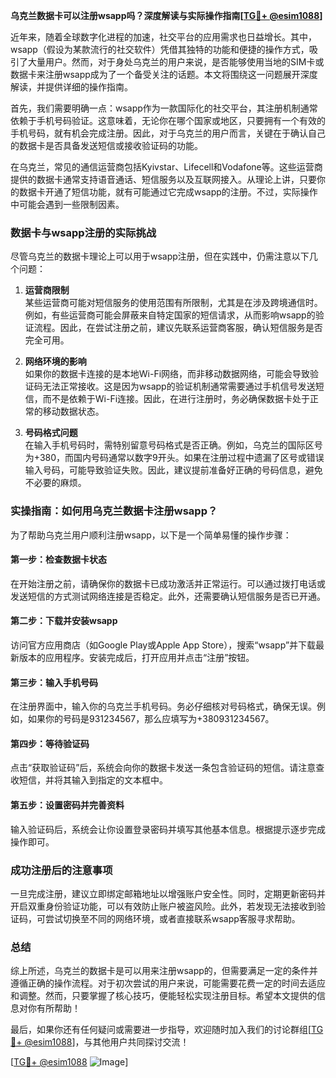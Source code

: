 **乌克兰数据卡可以注册wsapp吗？深度解读与实际操作指南[[TG💪+ @esim1088](https://t.me/s/esim1088)]**

近年来，随着全球数字化进程的加速，社交平台的应用需求也日益增长。其中，wsapp（假设为某款流行的社交软件）凭借其独特的功能和便捷的操作方式，吸引了大量用户。然而，对于身处乌克兰的用户来说，是否能够使用当地的SIM卡或数据卡来注册wsapp成为了一个备受关注的话题。本文将围绕这一问题展开深度解读，并提供详细的操作指南。

首先，我们需要明确一点：wsapp作为一款国际化的社交平台，其注册机制通常依赖于手机号码验证。这意味着，无论你在哪个国家或地区，只要拥有一个有效的手机号码，就有机会完成注册。因此，对于乌克兰的用户而言，关键在于确认自己的数据卡是否具备发送短信或接收验证码的功能。

在乌克兰，常见的通信运营商包括Kyivstar、Lifecell和Vodafone等。这些运营商提供的数据卡通常支持语音通话、短信服务以及互联网接入。从理论上讲，只要你的数据卡开通了短信功能，就有可能通过它完成wsapp的注册。不过，实际操作中可能会遇到一些限制因素。

### 数据卡与wsapp注册的实际挑战

尽管乌克兰的数据卡理论上可以用于wsapp注册，但在实践中，仍需注意以下几个问题：

1. **运营商限制**  
   某些运营商可能对短信服务的使用范围有所限制，尤其是在涉及跨境通信时。例如，有些运营商可能会屏蔽来自特定国家的短信请求，从而影响wsapp的验证流程。因此，在尝试注册之前，建议先联系运营商客服，确认短信服务是否完全可用。

2. **网络环境的影响**  
   如果你的数据卡连接的是本地Wi-Fi网络，而非移动数据网络，可能会导致验证码无法正常接收。这是因为wsapp的验证机制通常需要通过手机信号发送短信，而不是依赖于Wi-Fi连接。因此，在进行注册时，务必确保数据卡处于正常的移动数据状态。

3. **号码格式问题**  
   在输入手机号码时，需特别留意号码格式是否正确。例如，乌克兰的国际区号为+380，而国内号码通常以数字9开头。如果在注册过程中遗漏了区号或错误输入号码，可能导致验证失败。因此，建议提前准备好正确的号码信息，避免不必要的麻烦。

### 实操指南：如何用乌克兰数据卡注册wsapp？

为了帮助乌克兰用户顺利注册wsapp，以下是一个简单易懂的操作步骤：

#### 第一步：检查数据卡状态
在开始注册之前，请确保你的数据卡已成功激活并正常运行。可以通过拨打电话或发送短信的方式测试网络连接是否稳定。此外，还需要确认短信服务是否已开通。

#### 第二步：下载并安装wsapp
访问官方应用商店（如Google Play或Apple App Store），搜索“wsapp”并下载最新版本的应用程序。安装完成后，打开应用并点击“注册”按钮。

#### 第三步：输入手机号码
在注册界面中，输入你的乌克兰手机号码。务必仔细核对号码格式，确保无误。例如，如果你的号码是931234567，那么应填写为+380931234567。

#### 第四步：等待验证码
点击“获取验证码”后，系统会向你的数据卡发送一条包含验证码的短信。请注意查收短信，并将其输入到指定的文本框中。

#### 第五步：设置密码并完善资料
输入验证码后，系统会让你设置登录密码并填写其他基本信息。根据提示逐步完成操作即可。

### 成功注册后的注意事项

一旦完成注册，建议立即绑定邮箱地址以增强账户安全性。同时，定期更新密码并开启双重身份验证功能，可以有效防止账户被盗风险。此外，若发现无法接收到验证码，可尝试切换至不同的网络环境，或者直接联系wsapp客服寻求帮助。

### 总结

综上所述，乌克兰的数据卡是可以用来注册wsapp的，但需要满足一定的条件并遵循正确的操作流程。对于初次尝试的用户来说，可能需要花费一定的时间去适应和调整。然而，只要掌握了核心技巧，便能轻松实现注册目标。希望本文提供的信息对你有所帮助！

最后，如果你还有任何疑问或需要进一步指导，欢迎随时加入我们的讨论群组[[TG💪+ @esim1088](https://t.me/s/esim1088)]，与其他用户共同探讨交流！  

[[TG💪+ @esim1088](https://t.me/s/esim1088) ![Image](https://i.postimg.cc/4NQfJmqS/Snipaste-2025-05-13-00-14-12.png)]